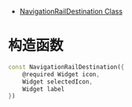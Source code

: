 
* [NavigationRailDestination Class](https://api.flutter.dev/flutter/material/NavigationRailDestination-class.html)

# 构造函数

```dart
const NavigationRailDestination({
	@required Widget icon,
	Widget selectedIcon,
	Widget label
})
```